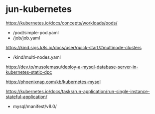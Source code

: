 # jun-kubernetes

https://kubernetes.io/docs/concepts/workloads/pods/

* /pod/simple-pod.yaml
* /job/job.yaml

https://kind.sigs.k8s.io/docs/user/quick-start/#multinode-clusters

* /kind/multi-nodes.yaml

https://dev.to/musolemasu/deploy-a-mysql-database-server-in-kubernetes-static-dpc

https://phoenixnap.com/kb/kubernetes-mysql

https://kubernetes.io/docs/tasks/run-application/run-single-instance-stateful-application/

* mysql/manifest/v8.0/
